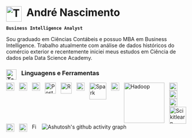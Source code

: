 # <img align="left" alt="Tools" width="42px" style="padding-right:10px;" src="https://github.com/AndreNascimentoDS/AndreNascimentoDS/assets/143359685/51548dad-7364-411a-80a6-cd2e80d542c5" />André Nascimento

**`Business Intelligence Analyst`**

Sou graduado em Ciências Contábeis e possuo MBA em Business Intelligence. Trabalho atualmente com análise de dados históricos do comércio exterior e recentemente iniciei meus estudos em Ciência de dados pela Data Science Academy.


### <img align="left" alt="Tools" width="28px" style="padding-right:10px;" src="https://github.com/AndreNascimentoDS/AndreNascimentoDS/assets/143359685/1d8fcebc-79fc-406f-beaf-952e96c8cd95" />Linguagens e Ferramentas

<img align="left" alt="Excel" width="22px" style="padding-right:10px;" src="https://github.com/AndreNascimentoDS/AndreNascimentoDS/assets/143359685/15136543-fc6b-4d01-9488-92069d7c09a3"/>
<img align="left" alt="Power BI" width="22px" style="padding-right:10px;" src="https://github.com/AndreNascimentoDS/AndreNascimentoDS/assets/143359685/369b9f31-a725-4d37-ac02-9fed31125851" />
<img align="left" alt="SQL Server" width="22px" style="padding-right:10px;" src="https://github.com/AndreNascimentoDS/AndreNascimentoDS/assets/143359685/5c77ae1f-f827-43fc-98e1-7569ce55a088" />
<img align="left" alt="Postgre" width="30px" style="padding-right:10px;" src="https://github.com/AndreNascimentoDS/AndreNascimentoDS/assets/143359685/cc8de0ac-1934-408c-a2bd-8db4178f929a" />
<img align="left" alt="R" width="30px" style="padding-right:10px;" src="https://github.com/AndreNascimentoDS/AndreNascimentoDS/assets/143359685/2c1225c5-f911-4298-96cc-72158cf70294" />
<img align="left" alt="Python" width="22px" style="padding-right:10px;" src="https://github.com/AndreNascimentoDS/AndreNascimentoDS/assets/143359685/4fc58515-d499-42e2-aa97-22f0c84a9546" />
<img align="left" alt="Spark" width="46px" style="padding-right:10px;" src="https://github.com/AndreNascimentoDS/AndreNascimentoDS/assets/143359685/0efd7720-0aae-46b0-97d8-08628a834ae3" />
<img align="left" alt="Azure ML" width="22px" style="padding-right:10px;" src="https://github.com/AndreNascimentoDS/AndreNascimentoDS/assets/143359685/ec5a8bb5-c5c6-4ed6-8900-458373fe156f" />
<img align="left" alt="Hadoop" width="110x" style="padding-right:10px;" src="https://github.com/AndreNascimentoDS/AndreNascimentoDS/assets/143359685/45045259-ba56-4b08-acfb-24e876cd370c" />
<img align="left" alt="Pandas" width="22px" style="padding-right:10px;" src="https://github.com/AndreNascimentoDS/AndreNascimentoDS/assets/143359685/101e22e3-994a-4ce1-8626-fa9489d689e1" />
<img align="left" alt="Numpy" width="22px" style="padding-right:10px;" src="https://github.com/AndreNascimentoDS/AndreNascimentoDS/assets/143359685/7987403e-face-4f05-913e-5708bdf3c7b9" />
<img align="left" alt="Matplotlib" width="22px" style="padding-right:10px;" src="https://github.com/AndreNascimentoDS/AndreNascimentoDS/assets/143359685/8805d578-85e9-415a-ab4d-074bbd9c6315" />
<img align="left" alt="Scikitlearn" width="46px" style="padding-right:10px;" src="https://github.com/AndreNascimentoDS/AndreNascimentoDS/assets/143359685/83b2b0cf-0b00-48f7-8f67-3d067c7bc684" />
<img align="left" alt="TensorFlow" width="22px" style="padding-right:10px;" src="https://github.com/AndreNascimentoDS/AndreNascimentoDS/assets/143359685/1c2153aa-5f22-4e1d-9602-0f5eb7d52db8" />
<img align="left" alt="VS Code" width="22px" style="padding-right:10px;" src="https://github.com/AndreNascimentoDS/AndreNascimentoDS/assets/143359685/ab2a0163-19a7-474c-81bb-e4e8a1f62226" />
<img align="left" alt="Figma" width="14px" style="padding-right:10px;" src="https://github.com/AndreNascimentoDS/AndreNascimentoDS/assets/143359685/0caee0c8-a296-4c61-b8d9-5a156c96c532" />






![Ashutosh's github activity graph](https://github-readme-activity-graph.vercel.app/graph?username=andrenascimentods&bg_color=0d1117&color=0789da&line=0789da&point=0789da&area=true&hide_border=true)



<!--

## Incluir imagens:
<img align="left" alt="Tools" width="30px" style="padding-right:10px;" src="" />




## Incluir bloco de informações
<div align="left">  

  <img width="49%" height="195px" src="https://github-readme-stats.vercel.app/api?username=AndreNascimentoDS&show_icons=true&count_private=true&hide_border=true&title_color=0789DA&icon_color=0789DA&text_color=c9d1d9&bg_color=0d1117" alt="André Nascimento github stats" /> 
  
</div>






- - - - - - - - - - - - - - - - - - - - - - - - - - - - - - - - - - - - - - - - - - - - - - - - - - 


**AndreNascimentoDS/AndreNascimentoDS** is a ✨ _special_ ✨ repository because its `README.md` (this file) appears on your GitHub profile.


